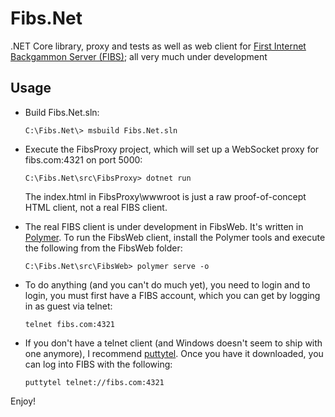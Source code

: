 ﻿# Fibs.Net
.NET Core library, proxy and tests as well as web client for [First Internet Backgammon Server (FIBS)](http://fibs.com); all very much under development

## Usage
* Build Fibs.Net.sln: 

  `C:\Fibs.Net\> msbuild Fibs.Net.sln`

* Execute the FibsProxy project, which will set up a WebSocket proxy for fibs.com:4321 on port 5000:

  `C:\Fibs.Net\src\FibsProxy> dotnet run`

  The index.html in FibsProxy\wwwroot is just a raw proof-of-concept HTML client, not a real FIBS client.

* The real FIBS client is under development in FibsWeb. It's written in [Polymer](http://polymer-project.org). To run the FibsWeb client, install the Polymer tools and execute the following from the FibsWeb folder:

  `C:\Fibs.Net\src\FibsWeb> polymer serve -o`

* To do anything (and you can't do much yet), you need to login and to login, you must first have a FIBS account, which you can get by logging in as guest via telnet:

  `telnet fibs.com:4321`

* If you don't have a telnet client (and Windows doesn't seem to ship with one anymore), I recommend [puttytel](http://www.chiark.greenend.org.uk/~sgtatham/putty/download.html). Once you have it downloaded, you can log into FIBS with the following:

  `puttytel telnet://fibs.com:4321`

Enjoy!